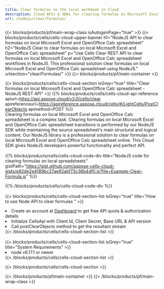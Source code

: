 ```yaml
---
title: Clear formulas on the local workbook in Cloud 
description: Cloud APIs & SDKs for clearing formulas on Microsoft Excel & OpenOffice Calc. Clear formulas on local spreadsheets by the Cells Cloud API. SDK support kinds of development languages. They include Android, C#, Go, Java, NodeJS, Perl, PHP, Python, Ruby, and swift. 
url: /nodejs/clear/formulas/
---
```



{{< blocks/products/pf/main-wrap-class isAutogenPage="true" >}}
{{< blocks/products/cells/cells-cloud-upper-banner h1="NodeJS API to clear formulas on local Microsoft Excel and OpenOffice Calc spreadsheet" h2="NodeJS Clear to clear formulas on local Microsoft Excel and OpenOffice Calc spreadsheet" p="Use Cells Clear REST API to clear formulas on local Microsoft Excel and OpenOffice Calc spreadsheet workflows in NodeJS. This professional solution clear formulas on local Microsoft Excel and OpenOffice Calc spreadsheet using NodeJS." urlsection="clear/Formulas/" >}}
{{< blocks/products/pf/main-container >}}

{{< blocks/products/cells/cells-cloud-section isGrey="true"  title="Clear formulas on local Microsoft Excel and OpenOffice Calc spreadsheet - NodeJS REST API" >}}
{{% blocks/products/cells/cells-cloud-api-reference  apiurl=https://api.aspose.cloud/v3.0/cells/clear  apireferenceurl=https://apireference.aspose.cloud/cells/#/LightCells/PostClearObjects  apimethod=POST %}}
<br/>
Clearing formulas on local Microsoft Excel and OpenOffice Calc spreadsheet is a complex task. Clearing formulas on local Microsoft Excel and OpenOffice Calc spreadsheet transitions is performed by our NodeJS SDK while maintaining the source spreadsheet's main structural and logical content. Our NodeJS library is a professional solution to clear formulas on local Microsoft Excel and OpenOffice Calc spreadsheet online. This Cloud SDK gives NodeJS developers powerful functionality and perfect API.
<br/>
<br/>
{{% blocks/products/cells/cells-cloud-code-div title="NodeJS code for clearing formulas on local spreadsheets" gistPath="https://gist.github.com/aspose-cells-cloud-gists/e82de2e4189bc27ae92abf73c36b4df0.js?file=Example-Clear-Formula.js" %}}
  
{{% /blocks/products/cells/cells-cloud-code-div  %}}
<br/>
<br/>
{{< blocks/products/cells/cells-cloud-section-list isGrey="true"  title="How to use Node API to clear formulas " >}}
<li>Create an account at <a href="https://dashboard.aspose.cloud/">Dashboard</a> to get free API quota & authorization details</li>
<li>Initialize CellsApi with Client Id, Client Secret, Base URL & API version</li>
<li>Call postClearObjects method to get the resultant stream</li>
{{< /blocks/products/cells/cells-cloud-section-list >}}
<br/>
<br/>
{{< blocks/products/cells/cells-cloud-section-list isGrey="true"  title="System Requirements" >}}
<li>node v6.17.1 or newer</li>
{{< /blocks/products/cells/cells-cloud-section-list >}}

{{< /blocks/products/cells/cells-cloud-section >}}

{{< /blocks/products/pf/main-container >}}
{{< /blocks/products/pf/main-wrap-class >}}
